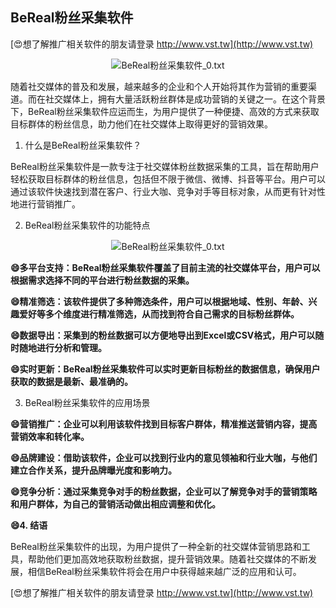 ## **BeReal粉丝采集软件**

[😍想了解推广相关软件的朋友请登录 http://www.vst.tw](http://www.vst.tw)

 <center><img src="https://vst.tw/MP4/tuiguang/png/5.png" alt="BeReal粉丝采集软件_0.txt"></center>

随着社交媒体的普及和发展，越来越多的企业和个人开始将其作为营销的重要渠道。而在社交媒体上，拥有大量活跃粉丝群体是成功营销的关键之一。在这个背景下，BeReal粉丝采集软件应运而生，为用户提供了一种便捷、高效的方式来获取目标群体的粉丝信息，助力他们在社交媒体上取得更好的营销效果。

1. 什么是BeReal粉丝采集软件？

BeReal粉丝采集软件是一款专注于社交媒体粉丝数据采集的工具，旨在帮助用户轻松获取目标群体的粉丝信息，包括但不限于微信、微博、抖音等平台。用户可以通过该软件快速找到潜在客户、行业大咖、竞争对手等目标对象，从而更有针对性地进行营销推广。

2. BeReal粉丝采集软件的功能特点

 <center><img src="https://vst.tw/MP4/tuiguang/png/3.png" alt="BeReal粉丝采集软件_0.txt"></center>

**😄多平台支持：BeReal粉丝采集软件覆盖了目前主流的社交媒体平台，用户可以根据需求选择不同的平台进行粉丝数据的采集。**

**😄精准筛选：该软件提供了多种筛选条件，用户可以根据地域、性别、年龄、兴趣爱好等多个维度进行精准筛选，从而找到符合自己需求的目标粉丝群体。**

**😄数据导出：采集到的粉丝数据可以方便地导出到Excel或CSV格式，用户可以随时随地进行分析和管理。**

**😄实时更新：BeReal粉丝采集软件可以实时更新目标粉丝的数据信息，确保用户获取的数据是最新、最准确的。**

3. BeReal粉丝采集软件的应用场景

**😄营销推广：企业可以利用该软件找到目标客户群体，精准推送营销内容，提高营销效率和转化率。**

**😄品牌建设：借助该软件，企业可以找到行业内的意见领袖和行业大咖，与他们建立合作关系，提升品牌曝光度和影响力。**

**😄竞争分析：通过采集竞争对手的粉丝数据，企业可以了解竞争对手的营销策略和用户群体，为自己的营销活动做出相应调整和优化。**

**😄4. 结语**

BeReal粉丝采集软件的出现，为用户提供了一种全新的社交媒体营销思路和工具，帮助他们更加高效地获取粉丝数据，提升营销效果。随着社交媒体的不断发展，相信BeReal粉丝采集软件将会在用户中获得越来越广泛的应用和认可。

[😍想了解推广相关软件的朋友请登录 http://www.vst.tw](http://www.vst.tw)



